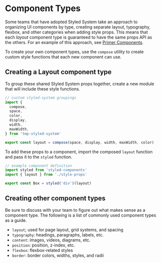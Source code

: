 # Component Types

Some teams that have adopted Styled System take an approach to organizing UI components by type,
creating separate layout, typography, flexbox, and other categories when adding style props.
This means that each _layout_ component type is guaranteed to have the same props API as the others.
For an example of this approach, see [Primer Components](https://primer.style/components/docs/system-props).

To create your own component types, use the `compose` utility
to create custom style functions that each new component can use.

## Creating a Layout component type

To group these shared Styled System props together, create a new module that will include these style functions.

```js
// custom styled-system groupings
import {
  compose,
  space,
  color,
  display,
  width,
  maxWidth,
} from 'tmp-styled-system'

export const layout = compose(space, display, width, maxWidth, color)
```

To add these props to a component, import the composed `layout` function and pass it to the `styled` function.

```js
// example component definition
import styled from 'styled-components'
import { layout } from './style-props'

export const Box = styled('div')(layout)
```

## Creating other component types

Be sure to discuss with your team to figure out what makes sense as a component type.
The following is a list of commonly used component types as a guide.

- `layout`; used for page layout, grid systems, and spacing
- `typography`: headings, paragraphs, labels, etc.
- `content`: images, videos, diagrams, etc.
- `position`: position, z-index, etc.
- `flexbox`: flexbox-related styles
- `border`: border colors, widths, styles, and radii
